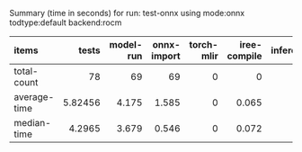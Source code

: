 Summary (time in seconds) for run: test-onnx using mode:onnx todtype:default backend:rocm

| items        |    tests |   model-run |   onnx-import |   torch-mlir |   iree-compile |   inference |
|:-------------|---------:|------------:|--------------:|-------------:|---------------:|------------:|
| total-count  | 78       |      69     |        69     |            0 |          0     |           0 |
| average-time |  5.82456 |       4.175 |         1.585 |            0 |          0.065 |           0 |
| median-time  |  4.2965  |       3.679 |         0.546 |            0 |          0.072 |           0 |
